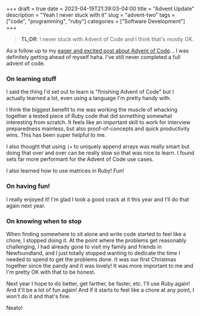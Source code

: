 +++
draft = true
date = 2023-04-19T21:39:03-04:00
title = "Advent Update"
description = "Yeah I never stuck with it"
slug = "advent-two"
tags = ["code", "programming", "ruby"]
categories = ["Software Development"]
+++

> **TL;DR**: I never stuck with Advent of Code and I think that's mostly OK.

As a follow up to my [eager and excited post about Advent of Code](/posts/advent-one)... I was definitely getting ahead
of myself haha. I've still never completed a full advent of code.

### On learning stuff

I said the thing I'd set out to learn is "finishing Advent of Code" but I actually learned a lot, even using a language
I'm pretty handy with.

I think the biggest benefit to me was working the muscle of whacking together a tested piece of Ruby code that did
something somewhat interesting from scratch. It feels like an important skill to work for interview preparedness
mainless, but also proof-of-concepts and quick productivity wins. This has been super helpful to me.

I also thought that using `|=` to uniquely append arrays was really smart but doing that over and over can be really
slow so that was nice to learn. I found sets far more performant for the Advent of Code use cases.

I also learned how to use matrices in Ruby! Fun!

### On having fun!

I really enjoyed it! I'm glad I took a good crack at it this year and I'll do that again next year.

### On knowing when to stop

When finding somewhere to sit alone and write code started to feel like a chore, I stopped doing it. At the point where
the problems get reasonably challenging, I had already gone to visit my family and friends in Newfoundland, and I just
totally stopped wanting to dedicate the time I needed to spend to get the problems done. It was our first Christmas
together since the pandy and it was lovely! It was more important to me and I'm pretty OK with that to be honest.

Next year I hope to do better, get farther, be faster, etc. I'll use Ruby again! And it'll be a lot of fun again! And
if it starts to feel like a chore at any point, I won't do it and that's fine.

Neato!
